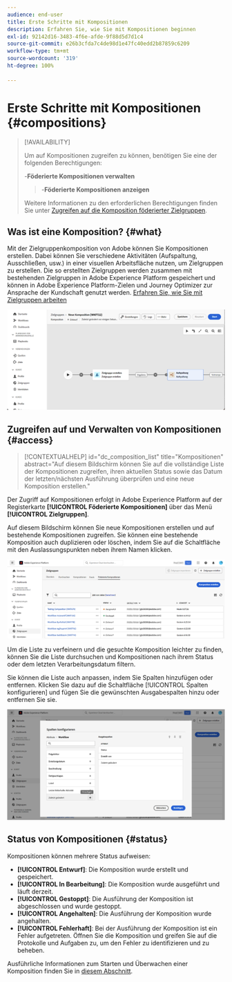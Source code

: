 ```yaml
---
audience: end-user
title: Erste Schritte mit Kompositionen
description: Erfahren Sie, wie Sie mit Kompositionen beginnen
exl-id: 92142d16-3483-4f6e-afde-9f88d5d7d1c4
source-git-commit: e26b3cfda7c4de98d1e47fc40edd2b87859c6209
workflow-type: tm+mt
source-wordcount: '319'
ht-degree: 100%

---
```


# Erste Schritte mit Kompositionen {#compositions}

>[!AVAILABILITY]
>
>Um auf Kompositionen zugreifen zu können, benötigen Sie eine der folgenden Berechtigungen:
>
>-**Föderierte Kompositionen verwalten**
>>-**Föderierte Kompositionen anzeigen**
>
>Weitere Informationen zu den erforderlichen Berechtigungen finden Sie unter [Zugreifen auf die Komposition föderierter Zielgruppen](/help/start/feature-access.md).

## Was ist eine Komposition? {#what}

Mit der Zielgruppenkomposition von Adobe können Sie Kompositionen erstellen. Dabei können Sie verschiedene Aktivitäten (Aufspaltung, Ausschließen, usw.) in einer visuellen Arbeitsfläche nutzen, um Zielgruppen zu erstellen. Die so erstellten Zielgruppen werden zusammen mit bestehenden Zielgruppen in Adobe Experience Platform gespeichert und können in Adobe Experience Platform-Zielen und Journey Optimizer zur Ansprache der Kundschaft genutzt werden. [Erfahren Sie, wie Sie mit Zielgruppen arbeiten](../start/audiences.md)

![](assets/composition-example.png)

## Zugreifen auf und Verwalten von Kompositionen {#access}

>[!CONTEXTUALHELP]
>id="dc_composition_list"
>title="Kompositionen"
>abstract="Auf diesem Bildschirm können Sie auf die vollständige Liste der Kompositionen zugreifen, ihren aktuellen Status sowie das Datum der letzten/nächsten Ausführung überprüfen und eine neue Komposition erstellen."

Der Zugriff auf Kompositionen erfolgt in Adobe Experience Platform auf der Registerkarte **[!UICONTROL Föderierte Kompositionen]** über das Menü **[!UICONTROL Zielgruppen]**.

Auf diesem Bildschirm können Sie neue Kompositionen erstellen und auf bestehende Kompositionen zugreifen. Sie können eine bestehende Komposition auch duplizieren oder löschen, indem Sie auf die Schaltfläche mit den Auslassungspunkten neben ihrem Namen klicken.

![](assets/compositions-list.png)

Um die Liste zu verfeinern und die gesuchte Komposition leichter zu finden, können Sie die Liste durchsuchen und Kompositionen nach ihrem Status oder dem letzten Verarbeitungsdatum filtern.

Sie können die Liste auch anpassen, indem Sie Spalten hinzufügen oder entfernen. Klicken Sie dazu auf die Schaltfläche [!UICONTROL Spalten konfigurieren] und fügen Sie die gewünschten Ausgabespalten hinzu oder entfernen Sie sie.

![](assets/compositions-columns.png)

## Status von Kompositionen {#status}

Kompositionen können mehrere Status aufweisen:

* **[!UICONTROL Entwurf]**: Die Komposition wurde erstellt und gespeichert.
* **[!UICONTROL In Bearbeitung]**: Die Komposition wurde ausgeführt und läuft derzeit.
* **[!UICONTROL Gestoppt]**: Die Ausführung der Komposition ist abgeschlossen und wurde gestoppt.
* **[!UICONTROL Angehalten]**: Die Ausführung der Komposition wurde angehalten.
* **[!UICONTROL Fehlerhaft]**: Bei der Ausführung der Komposition ist ein Fehler aufgetreten. Öffnen Sie die Komposition und greifen Sie auf die Protokolle und Aufgaben zu, um den Fehler zu identifizieren und zu beheben. 

Ausführliche Informationen zum Starten und Überwachen einer Komposition finden Sie in [diesem Abschnitt](../compositions/start-monitor-composition.md).
